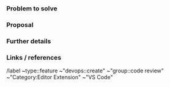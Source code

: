 <!---
Please read this!

Before opening a new issue, make sure to search for keywords in the issues
filtered by the "feature" label:

- https://gitlab.com/gitlab-org/gitlab-vscode-extension/-/issues?label_name%5B%5D=feature

and verify the issue you're about to submit isn't a duplicate.
--->

### Problem to solve

<!-- What problem do we solve? Try to define the who/what/why of the opportunity as a user story. For example, "As a (who), I want (what), so I can (why/value)." -->


### Proposal

<!-- How are we going to solve the problem? -->

### Further details

<!-- Include examples, use cases, benefits, goals, or any other details that will help us understand the problem better. -->

### Links / references

/label ~type::feature ~"devops::create"  ~"group::code review"  ~"Category:Editor Extension" ~"VS Code"
